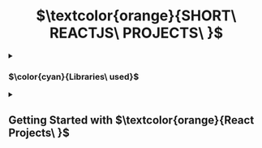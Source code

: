 <h1 align="center"> $\textcolor{orange}{SHORT\ REACTJS\ PROJECTS\ }$
</h1>
<details>
<summary>

### $\color{cyan}{Libraries\ used}$

 </summary>

- $\color{lightgreen}{React\ Icons}$
  

</details>

<details>
<summary>


## Getting Started with $\textcolor{orange}{React Projects\ }$
 </summary>

<details>
<summary>

### $\color{cyan}{Accodian}$
Upon selection of the content colapses and clicking back will close the colapseable content.

 </summary>

 

- $\color{lightgreen}{Multi\ Seletion}$ -   will allow user to view multiple content.

- $\color{lightgreen}{Single\ Seletion}$ -   will allow user to view one content at a time.



</details>


<details>
<summary>

### $\color{cyan}{Tree-view}$
Side bar navigation drop down nesting to view child seletion.

 </summary>

 - $\color{lightgreen}{select +}$ -   View nesting child selection option 

- $\color{lightgreen}{select -}$ -  Close nesting selection



</details>

</details>


